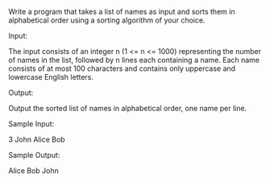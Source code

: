 Write a program that takes a list of names as input and sorts them in alphabetical order using a sorting algorithm of your choice.

Input:

The input consists of an integer n (1 <= n <= 1000) representing the number of names in the list, followed by n lines each containing a name. Each name consists of at most 100 characters and contains only uppercase and lowercase English letters.

Output:

Output the sorted list of names in alphabetical order, one name per line.

Sample Input:

3
John
Alice
Bob

Sample Output:

Alice
Bob
John